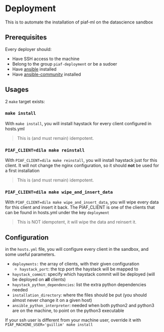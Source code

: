 # Deployment

This is to automate the installation of piaf-ml on the datascience sandbox

## Prerequisites

Every deployer should:
* Have SSH access to the machine
* Belong to the group `piaf-deployment` or be a sudoer
* Have [ansible](https://docs.ansible.com/ansible/latest/installation_guide/intro_installation.html) installed
* Have [ansible-community](https://github.com/ansible-collections/community.docker) installed


## Usages

2 `make` target exists:

### `make install`

With `make install`, you will install haystack for every client configured in hosts.yml 
> This is (and must remain) idempotent.

### `PIAF_CLIENT=dila make reinstall`
With `PIAF_CLIENT=dila make reinstall`, you will install haystack just for this client. 
It will not change the nginx configuration, so it should **not** be used for a first installation
> This is (and must remain) idempotent.

### `PIAF_CLIENT=dila make wipe_and_insert_data`

With `PIAF_CLIENT=dila make wipe_and_insert_data`, you will wipe every data for this client and insert it back.
The PIAF_CLIENT is one of the clients that can be found in hosts.yml under the key `deployment`  
> This is NOT idempotent, it will wipe the data and reinsert it.


## Configuration

in the `hosts.yml` file, you will configure every client in the sandbox, and some useful parameters.

* `deployments:` the array of clients, with their given configuration
  * `haystack_port`: the tcp port the haystack will be mapped to
* `haystack_commit`: specify which haystack commit will be deployed (will be deployed on **all** clients)
* `haystack_python_dependencies`: list the extra python dependencies needed
* `installation_directory`: where the files should be put (you should almost never change it on a given host)
* `ansible_python_interpreter`: needed when both python2 and python3 are on the machine, to point on the python3 executable

If your ssh user is different from your machine user, override it with `PIAF_MACHINE_USER='guillim' make install`
